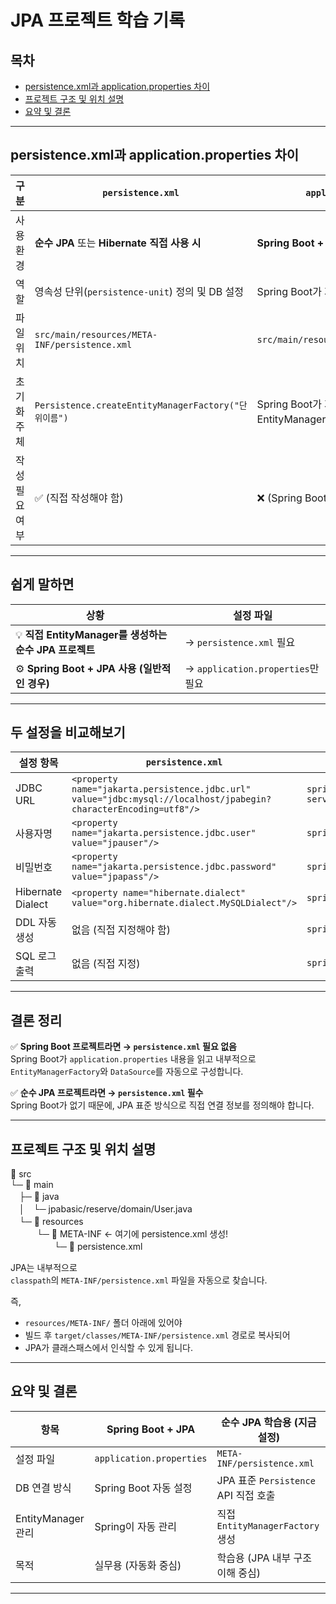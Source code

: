 # JPA 프로젝트 학습 기록

## 목차
- [persistence.xml과 application.properties 차이](#persistencexml과-applicationproperties-차이)
- [프로젝트 구조 및 위치 설명](#프로젝트-구조-및-위치-설명)
- [요약 및 결론](#요약-및-결론)

---

## persistence.xml과 application.properties 차이

| 구분 | `persistence.xml` | `application.properties` |
| --- | --- | --- |
| 사용 환경 | **순수 JPA** 또는 **Hibernate 직접 사용 시** | **Spring Boot + Spring Data JPA 사용 시** |
| 역할 | 영속성 단위(`persistence-unit`) 정의 및 DB 설정 | Spring Boot가 자동으로 JPA 설정을 구성 |
| 파일 위치 | `src/main/resources/META-INF/persistence.xml` | `src/main/resources/application.properties` |
| 초기화 주체 | `Persistence.createEntityManagerFactory("단위이름")` | Spring Boot가 자동으로 EntityManagerFactory 생성 |
| 작성 필요 여부 | ✅ (직접 작성해야 함) | ❌ (Spring Boot가 자동 설정) |

---

## 쉽게 말하면

| 상황 | 설정 파일 |
| --- | --- |
| 💡 **직접 EntityManager를 생성하는 순수 JPA 프로젝트** | → `persistence.xml` 필요 |
| ⚙️ **Spring Boot + JPA 사용 (일반적인 경우)** | → `application.properties`만 필요 |

---

## 두 설정을 비교해보기

| 설정 항목 | `persistence.xml` | `application.properties` |
| --- | --- | --- |
| JDBC URL | `<property name="jakarta.persistence.jdbc.url" value="jdbc:mysql://localhost/jpabegin?characterEncoding=utf8"/>` | `spring.datasource.url=jdbc:mysql://localhost:3306/jpabegin?serverTimezone=UTC&useSSL=false` |
| 사용자명 | `<property name="jakarta.persistence.jdbc.user" value="jpauser"/>` | `spring.datasource.username=root` |
| 비밀번호 | `<property name="jakarta.persistence.jdbc.password" value="jpapass"/>` | `spring.datasource.password=your_password` |
| Hibernate Dialect | `<property name="hibernate.dialect" value="org.hibernate.dialect.MySQLDialect"/>` | `spring.jpa.properties.hibernate.dialect=org.hibernate.dialect.MySQL8Dialect` |
| DDL 자동 생성 | 없음 (직접 지정해야 함) | `spring.jpa.hibernate.ddl-auto=update` |
| SQL 로그 출력 | 없음 (직접 지정) | `spring.jpa.show-sql=true` |

---

## 결론 정리

✅ **Spring Boot 프로젝트라면 → `persistence.xml` 필요 없음**  
Spring Boot가 `application.properties` 내용을 읽고 내부적으로  
`EntityManagerFactory`와 `DataSource`를 자동으로 구성합니다.

✅ **순수 JPA 프로젝트라면 → `persistence.xml` 필수**  
Spring Boot가 없기 때문에, JPA 표준 방식으로 직접 연결 정보를 정의해야 합니다.

---

## 프로젝트 구조 및 위치 설명

📁 src  
└─ 📁 main  
　├─ 📁 java  
　│　└─ jpabasic/reserve/domain/User.java  
　└─ 📁 resources  
　　　└─ 📁 META-INF ← 여기에 persistence.xml 생성!  
　　　　　└─ 📄 persistence.xml

JPA는 내부적으로  
`classpath`의 `META-INF/persistence.xml` 파일을 자동으로 찾습니다.

즉,

- `resources/META-INF/` 폴더 아래에 있어야  
- 빌드 후 `target/classes/META-INF/persistence.xml` 경로로 복사되어  
- JPA가 클래스패스에서 인식할 수 있게 됩니다.

---

## 요약 및 결론

| 항목 | Spring Boot + JPA | 순수 JPA 학습용 (지금 설정) |
| --- | --- | --- |
| 설정 파일 | `application.properties` | `META-INF/persistence.xml` |
| DB 연결 방식 | Spring Boot 자동 설정 | JPA 표준 `Persistence` API 직접 호출 |
| EntityManager 관리 | Spring이 자동 관리 | 직접 `EntityManagerFactory` 생성 |
| 목적 | 실무용 (자동화 중심) | 학습용 (JPA 내부 구조 이해 중심) |

---
